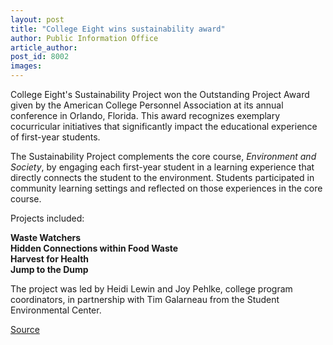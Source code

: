 ```yaml
---
layout: post
title: "College Eight wins sustainability award"
author: Public Information Office
article_author: 
post_id: 8002
images:
---
```


<a name="content" id="content"></a>
<p>
  College Eight's Sustainability Project won the Outstanding Project Award given by the American College Personnel Association at its annual conference in Orlando, Florida. This award recognizes exemplary cocurricular initiatives that significantly impact the educational experience of first-year students.
</p>
<p>
  The Sustainability Project complements the core course, <i>Environment and Society</i>, by engaging each first-year student in a learning experience that directly connects the student to the environment. Students participated in community learning settings and reflected on those experiences in the core course.
</p>
<p>
  Projects included:
</p><strong>Waste Watchers</strong><br>
<strong>Hidden Connections within Food Waste</strong><br>
<strong>Harvest for Health</strong><br>
<strong>Jump to the Dump</strong>
<p>
  The project was led by Heidi Lewin and Joy Pehlke, college program coordinators, in partnership with Tim Galarneau from the Student Environmental Center.
</p>
<p><a href="http://www1.ucsc.edu/currents/06-07/03-19/eight.asp" title="Permalink to eight">Source</a></p>
